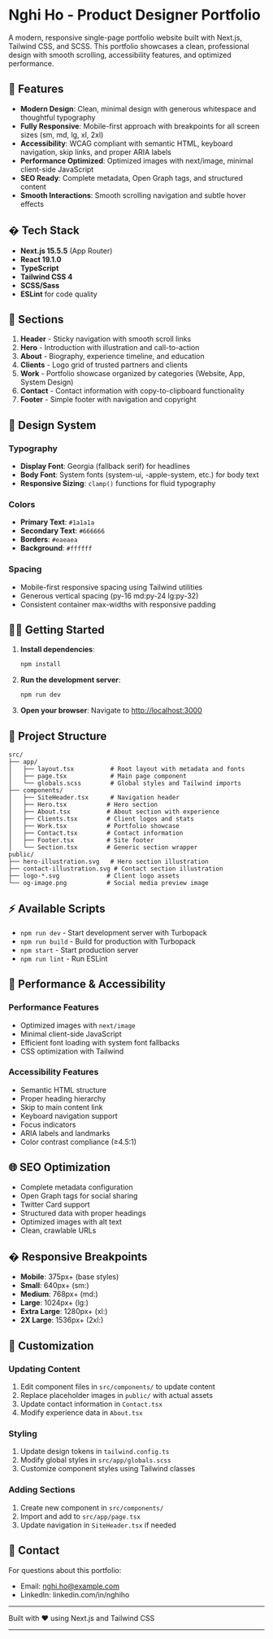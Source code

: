 # Nghi Ho - Product Designer Portfolio

A modern, responsive single-page portfolio website built with Next.js, Tailwind CSS, and SCSS. This portfolio showcases a clean, professional design with smooth scrolling, accessibility features, and optimized performance.

## 🎯 Features

- **Modern Design**: Clean, minimal design with generous whitespace and thoughtful typography
- **Fully Responsive**: Mobile-first approach with breakpoints for all screen sizes (sm, md, lg, xl, 2xl)
- **Accessibility**: WCAG compliant with semantic HTML, keyboard navigation, skip links, and proper ARIA labels
- **Performance Optimized**: Optimized images with next/image, minimal client-side JavaScript
- **SEO Ready**: Complete metadata, Open Graph tags, and structured content
- **Smooth Interactions**: Smooth scrolling navigation and subtle hover effects

## � Tech Stack

- **Next.js 15.5.5** (App Router)
- **React 19.1.0**
- **TypeScript**
- **Tailwind CSS 4**
- **SCSS/Sass**
- **ESLint** for code quality

## 📱 Sections

1. **Header** - Sticky navigation with smooth scroll links
2. **Hero** - Introduction with illustration and call-to-action
3. **About** - Biography, experience timeline, and education
4. **Clients** - Logo grid of trusted partners and clients
5. **Work** - Portfolio showcase organized by categories (Website, App, System Design)
6. **Contact** - Contact information with copy-to-clipboard functionality
7. **Footer** - Simple footer with navigation and copyright

## 🎨 Design System

### Typography

- **Display Font**: Georgia (fallback serif) for headlines
- **Body Font**: System fonts (system-ui, -apple-system, etc.) for body text
- **Responsive Sizing**: `clamp()` functions for fluid typography

### Colors

- **Primary Text**: `#1a1a1a`
- **Secondary Text**: `#666666`
- **Borders**: `#eaeaea`
- **Background**: `#ffffff`

### Spacing

- Mobile-first responsive spacing using Tailwind utilities
- Generous vertical spacing (py-16 md:py-24 lg:py-32)
- Consistent container max-widths with responsive padding

## 🏃‍♂️ Getting Started

1. **Install dependencies**:

   ```bash
   npm install
   ```

2. **Run the development server**:

   ```bash
   npm run dev
   ```

3. **Open your browser**:
   Navigate to [http://localhost:3000](http://localhost:3000)

## 📁 Project Structure

```
src/
├── app/
│   ├── layout.tsx          # Root layout with metadata and fonts
│   ├── page.tsx            # Main page component
│   └── globals.scss        # Global styles and Tailwind imports
├── components/
│   ├── SiteHeader.tsx      # Navigation header
│   ├── Hero.tsx           # Hero section
│   ├── About.tsx          # About section with experience
│   ├── Clients.tsx        # Client logos and stats
│   ├── Work.tsx           # Portfolio showcase
│   ├── Contact.tsx        # Contact information
│   ├── Footer.tsx         # Site footer
│   └── Section.tsx        # Generic section wrapper
public/
├── hero-illustration.svg   # Hero section illustration
├── contact-illustration.svg # Contact section illustration
├── logo-*.svg             # Client logo assets
└── og-image.png           # Social media preview image
```

## ⚡ Available Scripts

- `npm run dev` - Start development server with Turbopack
- `npm run build` - Build for production with Turbopack
- `npm start` - Start production server
- `npm run lint` - Run ESLint

## 🎯 Performance & Accessibility

### Performance Features

- Optimized images with `next/image`
- Minimal client-side JavaScript
- Efficient font loading with system font fallbacks
- CSS optimization with Tailwind

### Accessibility Features

- Semantic HTML structure
- Proper heading hierarchy
- Skip to main content link
- Keyboard navigation support
- Focus indicators
- ARIA labels and landmarks
- Color contrast compliance (≥4.5:1)

## 🌐 SEO Optimization

- Complete metadata configuration
- Open Graph tags for social sharing
- Twitter Card support
- Structured data with proper headings
- Optimized images with alt text
- Clean, crawlable URLs

## � Responsive Breakpoints

- **Mobile**: 375px+ (base styles)
- **Small**: 640px+ (sm:)
- **Medium**: 768px+ (md:)
- **Large**: 1024px+ (lg:)
- **Extra Large**: 1280px+ (xl:)
- **2X Large**: 1536px+ (2xl:)

## 🎨 Customization

### Updating Content

1. Edit component files in `src/components/` to update content
2. Replace placeholder images in `public/` with actual assets
3. Update contact information in `Contact.tsx`
4. Modify experience data in `About.tsx`

### Styling

1. Update design tokens in `tailwind.config.ts`
2. Modify global styles in `src/app/globals.scss`
3. Customize component styles using Tailwind classes

### Adding Sections

1. Create new component in `src/components/`
2. Import and add to `src/app/page.tsx`
3. Update navigation in `SiteHeader.tsx` if needed

## 🤝 Contact

For questions about this portfolio:

- Email: nghi.ho@example.com
- LinkedIn: linkedin.com/in/nghiho

---

Built with ❤️ using Next.js and Tailwind CSS

---
